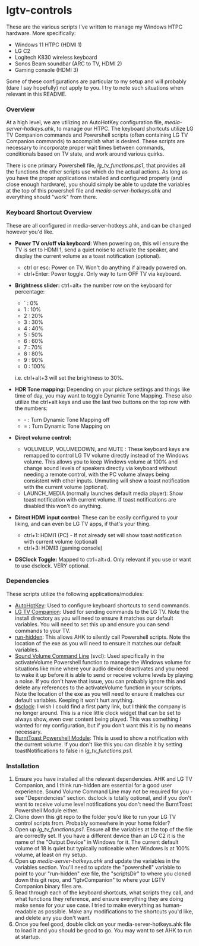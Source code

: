 # lgtv-controls

These are the various scripts I've written to manage my Windows HTPC hardware. More specifically:

- Windows 11 HTPC (HDMI 1)
- LG C2
- Logitech K830 wireless keyboard
- Sonos Beam soundbar (ARC to TV, HDMI 2)
- Gaming console (HDMI 3)

Some of these configurations are particular to my setup and will probably (dare I say hopefully) not apply to you. I try to note such situations when relevant in this README.

### Overview

At a high level, we are utilizing an AutoHotKey configuration file, *media-server-hotkeys.ahk*, to manage our HTPC. The keyboard shortcuts utilize LG TV Companion commands and Powershell scripts (often containing LG TV Companion commands) to accomplish what is desired. These scripts are necessary to incorporate proper wait times between commands, conditionals based on TV state, and work around various quirks.

There is one primary Powershell file, *lg_tv_functions.ps1*, that provides all the functions the other scripts use which do the actual actions. As long as you have the proper applications installed and configured properly (and close enough hardware), you should simply be able to update the variables at the top of this powershell file and *media-server-hotkeys.ahk* and everything should "work" from there.

### Keyboard Shortcut Overview

These are all configured in media-server-hotkeys.ahk, and can be changed however you'd like.

* **Power TV on/off via keyboard**: When powering on, this will ensure the TV is set to HDMI 1, send a quiet noise to activate the speaker, and display the current volume as a toast notification (optional).
   * ctrl or esc: Power on TV. Won't do anything if already powered on.
   * ctrl+Enter: Power toggle. Only way to turn OFF TV via keyboard. 

* **Brightness slider:** ctrl+alt+ the number row on the keyboard for percentage:
    * ` : 0%
    * 1 : 10%
    * 2 : 20%
    * 3 : 30%
    * 4 : 40%
    * 5 : 50%
    * 6 : 60%
    * 7 : 70%
    * 8 : 80%
    * 9 : 90%
    * 0 : 100%

    i.e. ctrl+alt+3 will set the brightness to 30%.

* **HDR Tone mapping:** Depending on your picture settings and things like time of day, you may want to toggle Dynamic Tone Mapping. These also utilize the ctrl+alt keys and use the last two buttons on the top row with the numbers:
    * \- : Turn Dynamic Tone Mapping off
    * = : Turn Dynamic Tone Mapping on 
    
* **Direct volume control:**
   * VOLUMEUP, VOLUMEDOWN, and MUTE : These keyboard keys are remapped to control LG TV volume directly instead of the Windows volume. This allows you to keep Windows volume at 100% and change sound levels of speakers directly via keyboard without needing a remote control, with the PC volume always being consistent with other inputs. Unmuting will show a toast notification with the current volume (optional).
   * LAUNCH_MEDIA (normally launches default media player): Show toast notification with current volume. If toast notifications are disabled this won't do anything.

* **Direct HDMI input control:** These can be easily configured to your liking, and can even be LG TV apps, if that's your thing.
  * ctrl+1: HDMI1 (PC) - If not already set will show toast notification with current volume (optional)
  * ctrl+3: HDMI3 (gaming console)

* **DSClock Toggle:** Mapped to ctrl+alt+d. Only relevant if you use or want to use dsclock. VERY optional.

### Dependencies
 
 These scripts utilize the following applications/modules:

* [AutoHotKey](http://autohotkey.com/): Used to configure keyboard shortcuts to send commands.
* [LG TV Companion](https://github.com/JPersson77/LGTVCompanion): Used for sending commands to the LG TV. Note the install directory as you will need to ensure it matches our default variables. You will need to set this up and ensure you can send commands to your TV.
* [run-hidden](https://github.com/stax76/run-hidden): This allows AHK to silently call Powershell scripts. Note the location of the exe as you will need to ensure it matches our default variables.
* [Sound Volume Command Line](https://www.nirsoft.net/utils/sound_volume_command_line.html) (svcl): Used specifically in the activateVolume Powershell function to manage the Windows volume for situations like mine where your audio device deactivates and you need to wake it up before it is able to send or receive volume levels by playing a noise. If you don't have that issue, you can probably ignore this and delete any references to the activateVolume function in your scripts. Note the location of the exe as you will need to ensure it matches our default variables. Keeping it won't hurt anything.
* [dsclock](https://ds-clock.en.softonic.com/?ex=RAMP-3252.2): I wish I could find a first party link, but I think the company is no longer around. This is a nice little clock widget that can be set to always show, even over content being played. This was something I wanted for my configuration, but if you don't want this it is by no means necessary.
* [BurntToast Powershell Module](https://github.com/Windos/BurntToast): This is used to show a notification with the current volume. If you don't like this you can disable it by setting toastNotifications to false in *lg_tv_functions.ps1*.

### Installation

1. Ensure you have installed all the relevant dependencies. AHK and LG TV Companion, and I think run-hidden are essential for a good user experience. Sound Volume Command Line may not be required for you - see "Dependencies" section. dsclock is totally optional, and if you don't want to receive volume level notifications you don't need the BurntToast Powershell Module either.
1. Clone down this git repo to the folder you'd like to run your LG TV control scripts from. Probably somewhere in your home folder?
1. Open up *lg_tv_functions.ps1*. Ensure all the variables at the top of the file are correctly set. If you have a different device than an LG C2 it is the name of the "Output Device" in Windows for it. The current default volume of 18 is quiet but typically noticeable when Windows is at 100% volume, at least on my setup. 
1. Open up *media-server-hotkeys.ahk* and update the variables in the variables section. You'll need to update the "powershell" variable to point to your "run-hidden" exe file, the "scriptsDir" to where you cloned down this git repo, and "lgtvCompanion" to where your LGTV Companion binary files are.
1. Read through each of the keyboard shortcuts, what scripts they call, and what functions they reference, and ensure everything they are doing make sense for your use case. I tried to make everything as human-readable as possible. Make any modifications to the shortcuts you'd like, and delete any you don't want.
2. Once you feel good, double click on your media-server-hotkeys.ahk file to load it and you should be good to go. You may want to set AHK to run at startup. 
